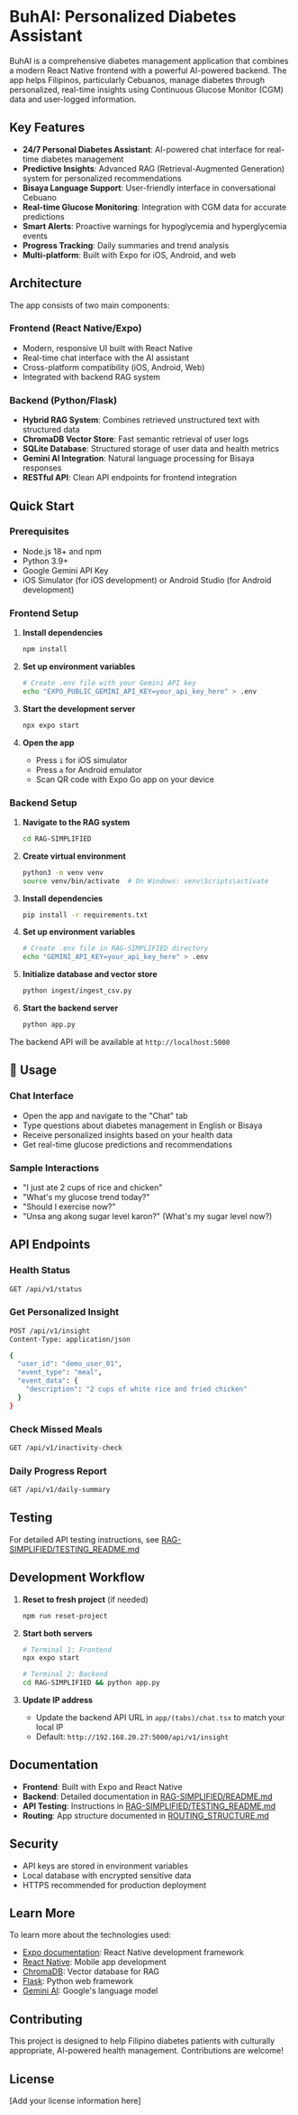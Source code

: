 # BuhAI: Personalized Diabetes Assistant

BuhAI is a comprehensive diabetes management application that combines a modern React Native frontend with a powerful AI-powered backend. The app helps Filipinos, particularly Cebuanos, manage diabetes through personalized, real-time insights using Continuous Glucose Monitor (CGM) data and user-logged information.

## Key Features

- **24/7 Personal Diabetes Assistant**: AI-powered chat interface for real-time diabetes management
- **Predictive Insights**: Advanced RAG (Retrieval-Augmented Generation) system for personalized recommendations
- **Bisaya Language Support**: User-friendly interface in conversational Cebuano
- **Real-time Glucose Monitoring**: Integration with CGM data for accurate predictions
- **Smart Alerts**: Proactive warnings for hypoglycemia and hyperglycemia events
- **Progress Tracking**: Daily summaries and trend analysis
- **Multi-platform**: Built with Expo for iOS, Android, and web

## Architecture

The app consists of two main components:

### Frontend (React Native/Expo)
- Modern, responsive UI built with React Native
- Real-time chat interface with the AI assistant
- Cross-platform compatibility (iOS, Android, Web)
- Integrated with backend RAG system

### Backend (Python/Flask)
- **Hybrid RAG System**: Combines retrieved unstructured text with structured data
- **ChromaDB Vector Store**: Fast semantic retrieval of user logs
- **SQLite Database**: Structured storage of user data and health metrics
- **Gemini AI Integration**: Natural language processing for Bisaya responses
- **RESTful API**: Clean API endpoints for frontend integration

## Quick Start

### Prerequisites
- Node.js 18+ and npm
- Python 3.9+
- Google Gemini API Key
- iOS Simulator (for iOS development) or Android Studio (for Android development)

### Frontend Setup

1. **Install dependencies**
   ```bash
   npm install
   ```

2. **Set up environment variables**
   ```bash
   # Create .env file with your Gemini API key
   echo "EXPO_PUBLIC_GEMINI_API_KEY=your_api_key_here" > .env
   ```

3. **Start the development server**
   ```bash
   npx expo start
   ```

4. **Open the app**
   - Press `i` for iOS simulator
   - Press `a` for Android emulator
   - Scan QR code with Expo Go app on your device

### Backend Setup

1. **Navigate to the RAG system**
   ```bash
   cd RAG-SIMPLIFIED
   ```

2. **Create virtual environment**
   ```bash
   python3 -m venv venv
   source venv/bin/activate  # On Windows: venv\Scripts\activate
   ```

3. **Install dependencies**
   ```bash
   pip install -r requirements.txt
   ```

4. **Set up environment variables**
   ```bash
   # Create .env file in RAG-SIMPLIFIED directory
   echo "GEMINI_API_KEY=your_api_key_here" > .env
   ```

5. **Initialize database and vector store**
   ```bash
   python ingest/ingest_csv.py
   ```

6. **Start the backend server**
   ```bash
   python app.py
   ```

The backend API will be available at `http://localhost:5000`

## 📱 Usage

### Chat Interface
- Open the app and navigate to the "Chat" tab
- Type questions about diabetes management in English or Bisaya
- Receive personalized insights based on your health data
- Get real-time glucose predictions and recommendations

### Sample Interactions
- "I just ate 2 cups of rice and chicken"
- "What's my glucose trend today?"
- "Should I exercise now?"
- "Unsa ang akong sugar level karon?" (What's my sugar level now?)

## API Endpoints

### Health Status
```bash
GET /api/v1/status
```

### Get Personalized Insight
```bash
POST /api/v1/insight
Content-Type: application/json

{
  "user_id": "demo_user_01",
  "event_type": "meal",
  "event_data": {
    "description": "2 cups of white rice and fried chicken"
  }
}
```

### Check Missed Meals
```bash
GET /api/v1/inactivity-check
```

### Daily Progress Report
```bash
GET /api/v1/daily-summary
```

## Testing

For detailed API testing instructions, see [RAG-SIMPLIFIED/TESTING_README.md](RAG-SIMPLIFIED/TESTING_README.md)

## Development Workflow

1. **Reset to fresh project** (if needed)
   ```bash
   npm run reset-project
   ```

2. **Start both servers**
   ```bash
   # Terminal 1: Frontend
   npx expo start
   
   # Terminal 2: Backend
   cd RAG-SIMPLIFIED && python app.py
   ```

3. **Update IP address**
   - Update the backend API URL in `app/(tabs)/chat.tsx` to match your local IP
   - Default: `http://192.168.20.27:5000/api/v1/insight`

## Documentation

- **Frontend**: Built with Expo and React Native
- **Backend**: Detailed documentation in [RAG-SIMPLIFIED/README.md](RAG-SIMPLIFIED/README.md)
- **API Testing**: Instructions in [RAG-SIMPLIFIED/TESTING_README.md](RAG-SIMPLIFIED/TESTING_README.md)
- **Routing**: App structure documented in [ROUTING_STRUCTURE.md](ROUTING_STRUCTURE.md)

## Security

- API keys are stored in environment variables
- Local database with encrypted sensitive data
- HTTPS recommended for production deployment

## Learn More

To learn more about the technologies used:

- [Expo documentation](https://docs.expo.dev/): React Native development framework
- [React Native](https://reactnative.dev/): Mobile app development
- [ChromaDB](https://docs.trychroma.com/): Vector database for RAG
- [Flask](https://flask.palletsprojects.com/): Python web framework
- [Gemini AI](https://ai.google.dev/): Google's language model

## Contributing

This project is designed to help Filipino diabetes patients with culturally appropriate, AI-powered health management. Contributions are welcome!

## License

[Add your license information here]

